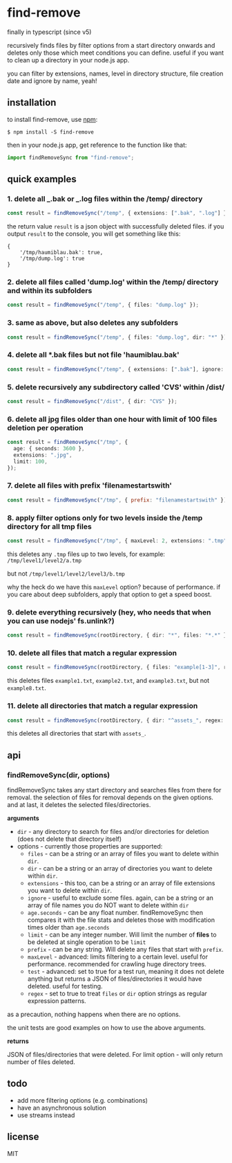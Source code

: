 # find-remove

finally in typescript (since v5)

recursively finds files by filter options from a start directory onwards and deletes only those which meet conditions you can define. useful if you want to clean up a directory in your node.js app.

you can filter by extensions, names, level in directory structure, file creation date and ignore by name, yeah!

## installation

to install find-remove, use [npm](http://github.com/isaacs/npm):

    $ npm install -S find-remove

then in your node.js app, get reference to the function like that:

```ts
import findRemoveSync from "find-remove";
```

## quick examples

### 1. delete all _.bak or _.log files within the /temp/ directory

```ts
const result = findRemoveSync("/temp", { extensions: [".bak", ".log"] });
```

the return value `result` is a json object with successfully deleted files. if you output `result` to the console, you will get something like this:

```
{
    '/tmp/haumiblau.bak': true,
    '/tmp/dump.log': true
}
```

### 2. delete all files called 'dump.log' within the /temp/ directory and within its subfolders

```ts
const result = findRemoveSync("/temp", { files: "dump.log" });
```

### 3. same as above, but also deletes any subfolders

```ts
const result = findRemoveSync("/temp", { files: "dump.log", dir: "*" });
```

### 4. delete all \*.bak files but not file 'haumiblau.bak'

```ts
const result = findRemoveSync("/temp", { extensions: [".bak"], ignore: "haumiblau.bak" });
```

### 5. delete recursively any subdirectory called 'CVS' within /dist/

```ts
const result = findRemoveSync("/dist", { dir: "CVS" });
```

### 6. delete all jpg files older than one hour with limit of 100 files deletion per operation

```ts
const result = findRemoveSync("/tmp", {
  age: { seconds: 3600 },
  extensions: ".jpg",
  limit: 100,
});
```

### 7. delete all files with prefix 'filenamestartswith'

```javascript
const result = findRemoveSync("/tmp", { prefix: "filenamestartswith" });
```

### 8. apply filter options only for two levels inside the /temp directory for all tmp files

```ts
const result = findRemoveSync("/tmp", { maxLevel: 2, extensions: ".tmp" });
```

this deletes any `.tmp` files up to two levels, for example: `/tmp/level1/level2/a.tmp`

but not `/tmp/level1/level2/level3/b.tmp`

why the heck do we have this `maxLevel` option? because of performance. if you care about deep subfolders, apply that option to get a speed boost.

### 9. delete everything recursively (hey, who needs that when you can use nodejs' fs.unlink?)

```ts
const result = findRemoveSync(rootDirectory, { dir: "*", files: "*.*" });
```

### 10. delete all files that match a regular expression

```ts
const result = findRemoveSync(rootDirectory, { files: "example[1-3]", regex: true });
```

this deletes files `example1.txt`, `example2.txt`, and `example3.txt`, but not `example8.txt`.

### 11. delete all directories that match a regular expression

```ts
const result = findRemoveSync(rootDirectory, { dir: "^assets_", regex: true });
```

this deletes all directories that start with `assets_`.

## api

### findRemoveSync(dir, options)

findRemoveSync takes any start directory and searches files from there for removal. the selection of files for removal depends on the given options. and at last, it deletes the selected files/directories.

**arguments**

- `dir` - any directory to search for files and/or directories for deletion (does not delete that directory itself)
- options - currently those properties are supported:
  - `files` - can be a string or an array of files you want to delete within `dir`.
  - `dir` - can be a string or an array of directories you want to delete within `dir`.
  - `extensions` - this too, can be a string or an array of file extensions you want to delete within `dir`.
  - `ignore` - useful to exclude some files. again, can be a string or an array of file names you do NOT want to delete within `dir`
  - `age.seconds` - can be any float number. findRemoveSync then compares it with the file stats and deletes those with modification times older than `age.seconds`
  - `limit` - can be any integer number. Will limit the number of <b>files</b> to be deleted at single operation to be `limit`
  - `prefix` - can be any string. Will delete any files that start with `prefix`.
  - `maxLevel` - advanced: limits filtering to a certain level. useful for performance. recommended for crawling huge directory trees.
  - `test` - advanced: set to true for a test run, meaning it does not delete anything but returns a JSON of files/directories it would have deleted. useful for testing.
  - `regex` - set to true to treat `files` or `dir` option strings as regular expression patterns.

as a precaution, nothing happens when there are no options.

the unit tests are good examples on how to use the above arguments.

**returns**

JSON of files/directories that were deleted. For limit option - will only return number of files deleted.

## todo

- add more filtering options (e.g. combinations)
- have an asynchronous solution
- use streams instead

## license

MIT
